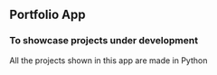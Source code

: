 ## Portfolio App
### To showcase projects under development

All the projects shown in this app are made in Python
